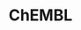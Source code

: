 ---
layout: default
bigquery: https://console.cloud.google.com/bigquery?p=patents-public-data&d=ebi_chembl&page=dataset
citation: '"The ChEMBL database in 2017." Anna Gaulton, Anne Hersey, Michał Nowotka,
  A Patrícia Bento, Jon Chambers, David Mendez, Prudence Mutowo, Francis Atkinson,
  Louisa J Bellis, Elena Cibrián-Uhalte, Mark Davies, Nathan Dedman, Anneli Karlsson,
  María Paula Magariños, John P Overington, George Papadatos, Ines Smit, Andrew R
  Leach Nucleic acids Research (2017) 45 (Database Issue), D945-D954'
contributors: European Bioinformatics Institute
cost: None
description: ChEMBL Data is a manually curated database of small molecules used in
  drug discovery, including information about existing patented drugs.
documentation: 'schema: https://www.ebi.ac.uk/chembl/db_schema


  '
last_edit: 04/10/2022, 07:22:02
location: https://console.cloud.google.com/marketplace/product/google_patents_public_datasets/chembl
maintained_by: EMBL-EBI, an outstation of European Molecular Biology Laboratory
related_publications: '

  ChEMBL: towards direct deposition of bioassay data.


  Mendez D, Gaulton A, Bento AP, Chambers J, De Veij M, Félix E, Magariños MP, Mosquera
  JF, Mutowo P, Nowotka M, Gordillo-Marañón M, Hunter F, Junco L, Mugumbate G, Rodriguez-Lopez
  M, Atkinson F, Bosc N, Radoux CJ, Segura-Cabrera A, Hersey A, Leach AR.


  — Nucleic Acids Res. 2019; 47(D1):D930-D940. doi: 10.1093/nar/gky1075

  '
schema_fields:
- set_name
- compsyn_id
- assay_desc
- syn_type
- qed_weighted
- curated_by
- oc_id
- published_value
- tax_id
- applicant_full_name
- patent_use_code
- mw_monoisotopic
- nda_type
- assay_cell_type
- usan_year
- ap_id
- pref_name
- disease_efficacy
- level1
- stem
- cell_id
- issue
- relationship_type
- max_phase_for_ind
- version
- log_id
- indication_class
- site_name
- downgraded
- source_domain_id
- level2_description
- published_type
- standard_type
- max_phase
- site_residues
- research_stem
- molfile
- binding_site_comment
- prod_pat_id
- usan_stem_definition
- assay_class_id
- relation
- warnref_id
- mecref_id
- formulation_id
- biocomp_id
- comp_class_id
- warning_description
- black_box_warning
- assay_tissue
- frac_code
- enzyme_tid
- cell_source_tax_id
- target_type
- who_extra
- record_id
- met_id
- targcomp_id
- src_assay_id
- met_comment
- alert_set_id
- targrel_id
- bao_id
- ref_id
- warning_id
- alert_id
- patent_no
- domain_id
- hba
- homologue
- submission_date
- metref_id
- trade_name
- description
- journal
- patent_expire_date
- standard_relation
- helm_notation
- tissue_id
- usan_substem
- qudt_units
- updated_on
- selectivity_comment
- drugind_id
- stem_class
- db_version
- assay_subcellular_fraction
- route
- action_type
- year
- entity_id
- acd_most_bpka
- mc_target_type
- mc_organism
- bao_format
- ddd_comment
- isoform
- uo_units
- comp_go_id
- domain_name
- published_units
- actsm_id
- molecular_mechanism
- accession
- organism
- oral
- active_molregno
- mw_freebase
- level4
- tbl
- cell_source_organism
- class_type
- status
- as_id
- inorganic_flag
- smarts
- lle
- warning_class
- assay_param_id
- tid
- protein_class_id
- molregno
- cx_most_bpka
- result_flag
- db_source
- compound_key
- warning_country
- authors
- hbd
- sequence
- rgid
- uberon_id
- sequence_md5sum
- molecule_type
- withdrawn_flag
- updated_by
- annotation
- mol_atc_id
- level2
- mesh_id
- mec_id
- warning_year
- confidence_score
- bei
- activity_comment
- dosed_ingredient
- toid
- units
- heavy_atoms
- parent_go_id
- short_name
- enzyme_name
- metabolite_record_id
- res_stem_id
- drug_record_id
- smid
- withdrawn_reason
- cell_description
- subgroup
- component_id
- level3_description
- parent_type
- doc_type
- molsyn_id
- standard_flag
- psa
- mol_irac_id
- chembl_id
- bto_id
- priority
- pathway_id
- cx_logp
- met_conversion
- hrac_code
- standard_value
- usan_stem_id
- indref_id
- major_class
- ref_type
- l5
- normal_range_max
- l4
- molecular_species
- efo_id
- publication_number
- component_synonym
- standard_upper_value
- l7
- orig_description
- data_validity_comment
- comments
- compound_name
- type
- caloha_id
- pchembl_value
- normal_range_min
- upper_value
- src_compound_id
- who_name
- curation_comment
- country
- bao_endpoint
- assay_source
- rtb
- last_page
- species_group_flag
- sitecomp_id
- alert_name
- standard_inchi
- ingredient
- acd_most_apka
- company
- level5
- cx_most_apka
- creation_date
- assay_tax_id
- level1_description
- frac_class_id
- first_approval
- potential_duplicate
- title
- hrac_class_id
- mol_frac_id
- acd_logd
- cell_name
- ridx
- assay_test_type
- innovator_company
- ddd_admr
- l8
- num_alerts
- mol_hrac_id
- start_position
- previous_company
- ddd_id
- predbind_id
- natural_product
- assay_category
- domain_type
- level4_description
- substrate_record_id
- full_molformula
- topical
- cell_ontology_id
- dosage_form
- availability_type
- chebi_par_id
- acd_logp
- polymer_flag
- mutation
- go_id
- relationship
- aromatic_rings
- ad_type
- irac_code
- site_id
- cell_source_tissue
- pathway_key
- usan_stem
- activity_id
- chirality
- first_page
- direct_interaction
- assay_strain
- standard_inchi_key
- src_id
- parent_molregno
- irac_class_id
- src_description
- cellosaurus_id
- l3
- src_short_name
- prodrug
- full_mwt
- mechanism_of_action
- assay_id
- withdrawn_year
- entity_type
- component_type
- related_tid
- last_active
- mc_target_accession
- value
- target_desc
- activity_count
- prediction_method
- hbd_lipinski
- mc_target_name
- atc_code
- product_id
- canonical_smiles
- ref_url
- approval_date
- variant_id
- strength
- alogp
- drug_product_flag
- aidx
- target_mapping
- withdrawn_country
- mesh_heading
- therapeutic_flag
- patent_id
- parameter_value
- l1
- job_id
- aspect
- delist_flag
- definition
- num_ro5_violations
- parenteral
- l6
- cpd_str_alert_id
- clo_id
- synonyms
- label
- le
- std_act_id
- class_level
- doc_id
- mechanism_comment
- l2
- domain_description
- stat
- tid_fixed
- ddd_value
- path
- standard_units
- doi
- protein_class_synonym
- assay_organism
- protein_class_desc
- relationship_desc
- sei
- published_relation
- efo_term
- name
- first_in_class
- standard_text_value
- idx
- ass_cls_map_id
- text_value
- protclasssyn_id
- co_stem_id
- cx_logd
- end_position
- volume
- hba_lipinski
- confidence
- abstract
- source
- cidx
- active_ingredient
- drug_substance_flag
- parent_id
- ddd_units
- level3
- mc_tax_id
- withdrawn_class
- compd_id
- pubmed_id
- structure_type
- warning_type
- assay_type
- parameter_type
- cl_lincs_id
- ro3_pass
- num_lipinski_ro5_violations
shortname: chembl
tags:
- biotechnology
- health
- chemical
- bioinformatics
- medical
terms_of_use: CC BY-SA 3.0
title: ChEMBL
uuid: e232a192-965c-4ec9-904c-155b6dfe56c5
---